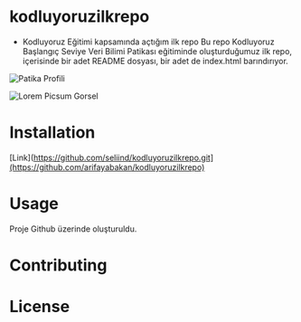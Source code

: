 # kodluyoruzilkrepo

- Kodluyoruz Eğitimi kapsamında açtığım ilk repo
Bu repo Kodluyoruz Başlangıç Seviye Veri Bilimi Patikası eğitiminde oluşturduğumuz ilk repo, içerisinde bir adet README dosyası, bir adet de index.html barındırıyor. 

![Patika Profili](https://app.patika.dev/arifayabakan)

![Lorem Picsum Gorsel](https://resimyukle.io/r/AcIoMiUp0kcontent_copy)

# Installation

[Link](https://github.com/seliind/kodluyoruzilkrepo.git](https://github.com/arifayabakan/kodluyoruzilkrepo)

# Usage

Proje Github üzerinde oluşturuldu.

# Contributing

# License
